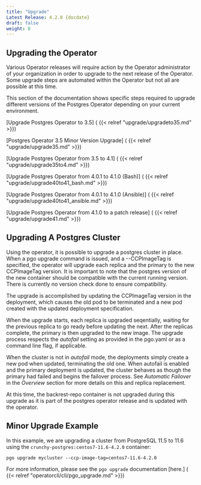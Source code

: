 ```yaml
---
title: "Upgrade"
Latest Release: 4.2.0 {docdate}
draft: false
weight: 8
---
```


## Upgrading the Operator
Various Operator releases will require action by the Operator administrator of your organization in order to upgrade to the next release of the Operator.  Some upgrade steps are automated within the Operator but not all are possible at this time.

This section of the documentation shows specific steps required to upgrade different versions of the Postgres Operator depending on your current environment.

[Upgrade Postgres Operator to 3.5] ( {{< relref "upgrade/upgradeto35.md" >}})

[Postgres Operator 3.5 Minor Version Upgrade] ( {{< relref "upgrade/upgrade35.md" >}})

[Upgrade Postgres Operator from 3.5 to 4.1] ( {{< relref "upgrade/upgrade35to4.md" >}})

[Upgrade Postgres Operator from 4.0.1 to 4.1.0 (Bash)] ( {{< relref "upgrade/upgrade40to41_bash.md" >}})

[Upgrade Postgres Operator from 4.0.1 to 4.1.0 (Ansible)] ( {{< relref "upgrade/upgrade40to41_ansible.md" >}})

[Upgrade Postgres Operator from 4.1.0 to a patch release] ( {{< relref "upgrade/upgrade41.md" >}})

## Upgrading A Postgres Cluster

Using the operator, it is possible to upgrade a postgres cluster in place.  When a pgo upgrade command is issued, and a --CCPImageTag is specified, the operator will upgrade each replica and the primary to the new CCPImageTag version. It is important to note that the postgres version of the new container should be compatible with the current running version. There is currently no version check done to ensure compatibility.

The upgrade is accomplished by updating the CCPImageTag version in the deployment, which causes the old pod to be terminated and a new pod created with the updated deployment specification.

When the upgrade starts, each replica is upgraded seqentially, waiting for the previous replica to go ready before updating the next. After the replicas complete, the primary is then upgraded to the new image. The upgrade process respects the _autofail_ setting as provided in the pgo.yaml or as a command line flag, if applicable.

When the cluster is not in _autofail_ mode, the deployments simply create a new pod when updated, terminating the old one. When autofail is enabled and the primary deployment is updated, the cluster behaves as though the primary had failed and begins the failover process. See _Automatic Failover_ in the _Overview_ section for more details on this and replica replacement.

At this time, the backrest-repo container is not upgraded during this upgrade as it is part of the postgres operator release and is updated with the operator.

## Minor Upgrade Example

In this example, we are upgrading a cluster from PostgreSQL 11.5 to 11.6 using the `crunchy-postgres:centos7-11.6-4.2.0` container:

`pgo upgrade mycluster --ccp-image-tag=centos7-11.6-4.2.0`

For more information, please see the `pgo upgrade` documentation [here.] ( {{< relref "operatorcli/cli/pgo_upgrade.md" >}})
